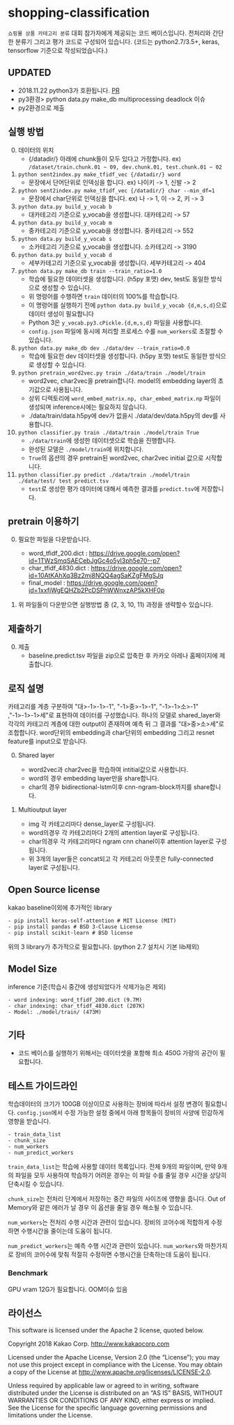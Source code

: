 # shopping-classification

`쇼핑몰 상품 카테고리 분류` 대회 참가자에게 제공되는 코드 베이스입니다. 전처리와 간단한 분류기 그리고 평가 코드로 구성되어 있습니다. (코드는 python2.7/3.5+, keras, tensorflow 기준으로 작성되었습니다.)

## UPDATED
  - 2018.11.22 python3가 호환됩니다. [PR](https://github.com/kakao-arena/shopping-classification/pull/3)
  - py3환경> python data.py make_db multiprocessing deadlock 이슈
  - py2환경으로 제출

## 실행 방법

0. 데이터의 위치
    - {/datadir/} 아래에 chunk들이 모두 있다고 가정합니다. ex) `/dataset/train.chunk.01 ~ 09, dev.chunk.01, test.chunk.01 ~ 02`
1. `python sent2index.py make_tfidf_vec {/datadir/} word`
    - 문장에서 단어단위로 인덱싱을 합니다. ex) 나이키 -> 1, 신발 -> 2
2. `python sent2index.py make_tfidf_vec {/datadir/} char --min_df=1`
    - 문장에서 char단위로 인덱싱을 합니다. ex) 나 -> 1, 이 -> 2, 키 -> 3
3. `python data.py build_y_vocab b`
    - 대카테고리 기준으로 y_vocab을 생성합니다. 대카테고리 -> 57
4. `python data.py build_y_vocab m`
    - 중카테고리 기준으로 y_vocab을 생성합니다. 중카테고리 -> 552 
5. `python data.py build_y_vocab s`
    - 소카테고리 기준으로 y_vocab을 생성합니다. 소카테고리 -> 3190 
6. `python data.py build_y_vocab d`
    - 세부카테고리 기준으로 y_vocab을 생성합니다. 세부카테고리 -> 404
7. `python data.py make_db train --train_ratio=1.0`
    - 학습에 필요한 데이터셋을 생성합니다. (h5py 포맷) dev, test도 동일한 방식으로 생성할 수 있습니다.
    - 위 명령어를 수행하면 `train` 데이터의 100%를 학습합니다.
    - 이 명령어를 실행하기 전에 `python data.py build_y_vocab {d,m,s,d}`으로 데이터 생성이 필요합니다
    - Python 3은 `y_vocab.py3.cPickle.{d,m,s,d}` 파일을 사용합니다.
    - `config.json` 파일에 동시에 처리할 프로세스 수를 `num_workers`로 조절할 수 있습니다.
8. `python data.py make_db dev ./data/dev --train_ratio=0.0`
    - 학습에 필요한 dev 데이터셋을 생성합니다. (h5py 포맷) test도 동일한 방식으로 생성할 수 있습니다.
9. `python pretrain_word2vec.py train ./data/train ./model/train`
    - word2vec, char2vec을 pretrain합니다. model의 embedding layer의 초기값으로 사용됩니다.
    - 상위 디렉토리에 `word_embed_matrix.np, char_embed_matrix.np` 파일이 생성되며 inference시에는 필요하지 않습니다.
    - ./data/train/data.h5py에 dev가 없을시 ./data/dev/data.h5py의 dev를 사용합니다.
10. `python classifier.py train ./data/train ./model/train True`
    - `./data/train`에 생성한 데이터셋으로 학습을 진행합니다.
    - 완성된 모델은 `./model/train`에 위치합니다.
    - `True`의 옵션의 경우 pretrain된 word2vec, char2vec initial 값으로 시작합니다.
11. `python classifier.py predict ./data/train ./model/train ./data/test/ test predict.tsv`
    - `test`로 생성한 평가 데이터에 대해서 예측한 결과를 `predict.tsv`에 저장합니다.

## pretrain 이용하기
0. 필요한 파일을 다운받습니다.
    - word_tfidf_200.dict : https://drive.google.com/open?id=1TWzSmqSAECebJgGc4o5yI3ph5e70--p7
    - char_tfidf_4830.dict : https://drive.google.com/open?id=10AtKAhXq3Bz2mj8NQQ4agSaKZgFMgSJq
    - final_model : https://drive.google.com/open?id=1xxfjWgEQHZb2PcDSPhWWnxzAP5kXHF0p
    
1. 위 파일들이 다운받으면 실행방법 중 (2, 3, 10, 11) 과정을 생략할수 있습니다. 


## 제출하기
0. 제출
    - baseline.predict.tsv 파일을 zip으로 압축한 후 카카오 아레나 홈페이지에 제출합니다.


## 로직 설명
카테고리를 계층 구분하여 "대>-1>-1>-1", "-1>중>-1>-1", "-1>-1>소>-1" ,"-1>-1>-1>세"로 표현하여 데이터를 구성했습니다. 하나의 모델로 shared_layer와 각각의 카테고리 계층에 대한 output이 존재하며 예측 뒤 그 결과를 "대>중>소>세"로  조합합니다. word단위의 embedding과 char단위의 embedding 그리고 resnet feature를 input으로 받습니다.  

0. Shared layer
	- word2vec과 char2vec을 학습하여 intitial값으로 사용합니다. 
	- word의 경우 embedding layer만을 share합니다.
	- char의 경우 bidirectional-lstm이후 cnn-ngram-block까지를 share합니다.

1. Multioutput layer
	- img 각 카테고리마다 dense_layer로 구성됩니다.
	- word의경우 각 카테고리마다 2개의 attention layer로 구성됩니다.
	- char의경우 각 카테고리마다 ngram cnn chanel이후 attention layer로 구성됩니다.
	- 위 3개의 layer들은 concat되고 각 카테고리 아웃풋은 fully-connected layer로 구성됩니다.


## Open Source license
kakao baseline이외에 추가적인 library
	
	- pip install keras-self-attention # MIT License (MIT)
	- pip install pandas # BSD 3-Clause License
	- pip install scikit-learn # BSD license

위의 3 library가 추가적으로 필요합니다. (python 2.7 설치시 기본 lib제외)
## Model Size
inference 기준(학습시 중간에 생성되었다가 삭제가능은 제외)

	- word indexing: word_tfidf_200.dict (9.7M)
	- char indexing: char_tfidf_4830.dict (207K)
	- Model: ./model/train/ (473M)

## 기타
- 코드 베이스를 실행하기 위해서는 데이터셋을 포함해 최소 450G 가량의 공간이 필요합니다.

## 테스트 가이드라인
학습데이터의 크기가 100GB 이상이므로 사용하는 장비에 따라서 설정 변경이 필요합니다. `config.json`에서 수정 가능한 설정 중에서 아래 항목들이 장비의 사양에 민감하게 영향을 받습니다.

    - train_data_list
    - chunk_size
    - num_workers
    - num_predict_workers


`train_data_list`는 학습에 사용할 데이터 목록입니다. 전체 9개의 파일이며, 만약 9개의 파일을 모두 사용하여 학습하기 어려운 경우는 이 파일 수를 줄일 경우 시간을 상당히 단축시킬 수 있습니다. 

`chunk_size`는 전처리 단계에서 저장하는 중간 파일의 사이즈에 영향을 줍니다. Out of Memory와 같은 에러가 날 경우 이 옵션을 줄일 경우 해소될 수 있습니다.

`num_workers`는 전처리 수행 시간과 관련이 있습니다. 장비의 코어수에 적합하게 수정하면 수행시간을 줄이는데 도움이 됩니다.

`num_predict_workers`는 예측 수행 시간과 관련이 있습니다. `num_workers`와 마찬가지로 장비의 코어수에 맞춰 적절히 수정하면 수행시간을 단축하는데 도움이 됩니다.


### Benchmark

GPU vram 12G가 필요합니다. OOM이슈 있음

## 라이선스

This software is licensed under the Apache 2 license, quoted below.

Copyright 2018 Kakao Corp. http://www.kakaocorp.com

Licensed under the Apache License, Version 2.0 (the “License”); you may not use this project except in compliance with the License. You may obtain a copy of the License at http://www.apache.org/licenses/LICENSE-2.0.

Unless required by applicable law or agreed to in writing, software distributed under the License is distributed on an “AS IS” BASIS, WITHOUT WARRANTIES OR CONDITIONS OF ANY KIND, either express or implied. See the License for the specific language governing permissions and limitations under the License.
